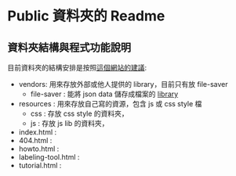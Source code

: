 # Public 資料夾的 Readme

## 資料夾結構與程式功能說明

目前資料夾的結構安排是按照[這個網站的建議](http://appcropolis.com/blog/web-technology/organize-html-css-javascript-files/):

+ vendors:  用來存放外部或他人提供的 library，目前只有放 file-saver 
  + file-saver : 能將 json data 儲存成檔案的 [library](https://github.com/eligrey/FileSaver.js/)
+ resources : 用來存放自己寫的資源，包含 js 或 css style 檔
  + css :  存放 css style 的資料夾，
  + js :  存放 js lib 的資料夾，
+ index.html :
+ 404.html : 
+ howto.html : 
+ labeling-tool.html : 
+ tutorial.html : 
